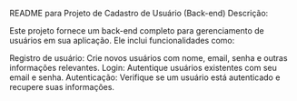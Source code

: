 
README para Projeto de Cadastro de Usuário (Back-end)
Descrição:

Este projeto fornece um back-end completo para gerenciamento de usuários em sua aplicação. Ele inclui funcionalidades como:

Registro de usuário: Crie novos usuários com nome, email, senha e outras informações relevantes.
Login: Autentique usuários existentes com seu email e senha.
Autenticação: Verifique se um usuário está autenticado e recupere suas informações.
